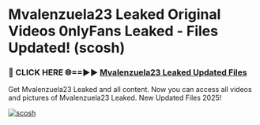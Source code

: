 # Mvalenzuela23 Leaked Original Videos 0nlyFans Leaked - Files Updated! (scosh)

<h3>🔴 CLICK HERE 🌐==►► <a href="https://tinyurl.com/ehrbuxhb" rel="nofollow">Mvalenzuela23 Leaked Updated Files</a></h3>

Get Mvalenzuela23 Leaked and all content. Now you can access all videos and pictures of Mvalenzuela23 Leaked. New Updated Files 2025!

[![scosh](https://i.imgur.com/lVYEuWS.gif)](https://tinyurl.com/ehrbuxhb)
